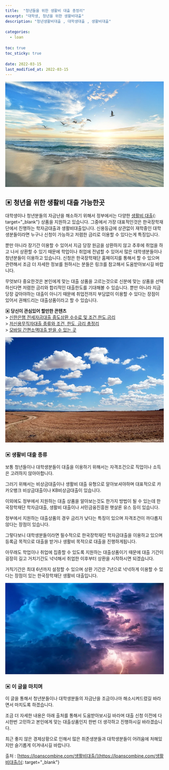 ```yaml
---
title:  "청년들을 위한 생활비 대출 총정리"
excerpt: "대학생, 청년을 위한 생활비대출"
description: "청년생활비대출 , 대학생대출 , 생활비대출"

categories:
  - loan

toc: true
toc_sticky: true

date: 2022-03-15
last_modified_at: 2022-03-15
---
```

<p style="text-align: center;"><img src="/assets/images/posting_img/22-03-15/1.jpg" title="청년생활비대출" alt="청년생활비대출"></p>

## ▣ 청년을 위한 생활비 대출 가능한곳  
대학생이나 청년분들의 자금난을 해소하기 위해서 정부에서는 다양한 [생활비 대출](https://loanscombine.com/생활비대출/){: target="_blank"} 상품을 지원하고 있습니다. 그중에서 가장 대표적인것은 한국장학재단에서 진행하는 학자금대출과 생활비대출입니다. 신용등급에 상관없이 재학중인 대학생분들이라면 누구나 신청이 가능하고 저렴한 금리로 이용할 수 있다는게 특징입니다.

뿐만 아니라 장기간 이용할 수 있어서 지금 당장 원금을 상환하지 않고 추후에 취업을 하고 나서 상환할 수 있기 때문에 학업이나 취업에 전념할 수 있어서 많은 대학생분들이나 청년분들이 이용하고 있습니다. 신청은 한국장학재단 홈페이지를 통해서 할 수 있으며 관련해서 조금 더 자세한 정보를 원하시는 분들은 링크를 참고해서 도움받아보시길 바랍니다.

무엇보다 중요한것은 본인에게 맞는 대출 상품을 고르는것으로 신분에 맞는 상품을 선택하신다면 저렴한 금리와 합리적인 대출한도를 기대해볼 수 있습니다. 뿐만 아니라 지금 당장 갚아야하는 대출이 아니기 때문에 취업전까지 부담없이 이용할 수 있다는 장점이 있어서 권해드리는 대출상품이라고 할 수 있습니다.

**▣ 당신이 관심있어 할만한 콘텐츠**  
\> [신한은행 전세자금대출 중도상환 수수료 및 조건,한도,금리](https://loan-information.github.io/loan/22/)  
\> [저신용무직자대출 종류와 조건, 한도, 금리 총정리](https://loan-information.github.io/loan/23/)  
\> [모바일 간편소액대출 받을 수 있는 곳](https://loan-information.github.io/loan/24/)

<p style="text-align: center;"><img src="/assets/images/posting_img/22-03-15/2.jpg" title="생활비 대출 가능한곳" alt="생활비 대출 가능한곳"></p>

### ▣ 생활비 대출 종류  
보통 청년들이나 대학생분들이 대출을 이용하기 위해서는 자격조건으로 직업이나 소득은 고려하지 않아아합니다.

그러기 위해서는 비상금대출이나 생활비 대출 유형으로 알아보셔야하며 대표적으로 카카오뱅크 비상금대출이나 KB비상금대출이 있습니다.

이외에도 정부에서 지원하는 대출 상품을 알아보는것도 한가지 방법이 될 수 있는데 한국장학재단 학자금대출, 생활비 대출이나 서민금융진흥원 햇살론 유스 등이 있습니다.

정부에서 지원하는 대출상품의 경우 금리가 낮다는 특징이 있으며 자격조건이 까다롭지 않다는 장점이 있습니다.

그렇다보니 대학생분들이라면 필수적으로 한국장학재단 학자금대출을 이용하고 있으며 등록금 목적으로 대출을 받거나 생활비 목적으로 대출을 진행하게됩니다.

아무래도 학업이나 취업에 집중할 수 있도록 지원하는 대출상품이기 때문에 대출 기간이 굉장히 길고 거치기간도 넉넉해서 취업한 이후부터 상환을 시작하시면 되겠습니다.

거칙기간은 최대 6년까지 설정할 수 있으며 상환 기간은 7년으로 넉넉하게 이용할 수 있다는 장점이 있는 한국장학재단 생활비 대출입니다.

<p style="text-align: center;"><img src="/assets/images/posting_img/22-03-15/3.jpg" title="청년 생활비 대출 가능한곳" alt="청년 생활비 대출 가능한곳"></p>

### ▣ 이 글을 마치며  
이 글을 통해서 청년분들이나 대학생분들의 자금난을 조금이나마 해소시켜드렸길 바라면서 마치도록 하겠습니다.

조금 더 자세한 내용은 아래 출처를 통해서 도움받아보시길 바라며 대출 신청 이전에 다시한번 고민하고 본인에게 맞는 대출상품인지 한번 더 생각하고 진행하시길 바라겠습니다.

최근 좋지 않은 경제상황으로 인해서 많은 취준생분들과 대학생분들이 어려움에 처해있지만 슬기롭게 이겨내시길 바랍니다.

출처 : [https://loanscombine.com/생활비대출/](https://loanscombine.com/생활비대출/){: target="_blank"}
